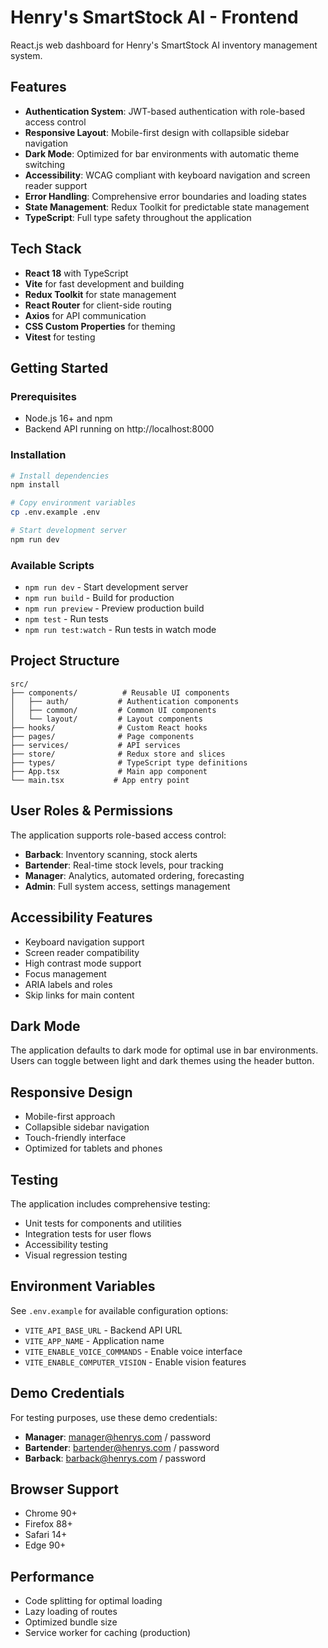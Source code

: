 # Henry's SmartStock AI - Frontend

React.js web dashboard for Henry's SmartStock AI inventory management system.

## Features

- **Authentication System**: JWT-based authentication with role-based access control
- **Responsive Layout**: Mobile-first design with collapsible sidebar navigation
- **Dark Mode**: Optimized for bar environments with automatic theme switching
- **Accessibility**: WCAG compliant with keyboard navigation and screen reader support
- **Error Handling**: Comprehensive error boundaries and loading states
- **State Management**: Redux Toolkit for predictable state management
- **TypeScript**: Full type safety throughout the application

## Tech Stack

- **React 18** with TypeScript
- **Vite** for fast development and building
- **Redux Toolkit** for state management
- **React Router** for client-side routing
- **Axios** for API communication
- **CSS Custom Properties** for theming
- **Vitest** for testing

## Getting Started

### Prerequisites

- Node.js 16+ and npm
- Backend API running on http://localhost:8000

### Installation

```bash
# Install dependencies
npm install

# Copy environment variables
cp .env.example .env

# Start development server
npm run dev
```

### Available Scripts

- `npm run dev` - Start development server
- `npm run build` - Build for production
- `npm run preview` - Preview production build
- `npm test` - Run tests
- `npm run test:watch` - Run tests in watch mode

## Project Structure

```
src/
├── components/          # Reusable UI components
│   ├── auth/           # Authentication components
│   ├── common/         # Common UI components
│   └── layout/         # Layout components
├── hooks/              # Custom React hooks
├── pages/              # Page components
├── services/           # API services
├── store/              # Redux store and slices
├── types/              # TypeScript type definitions
├── App.tsx             # Main app component
└── main.tsx           # App entry point
```

## User Roles & Permissions

The application supports role-based access control:

- **Barback**: Inventory scanning, stock alerts
- **Bartender**: Real-time stock levels, pour tracking
- **Manager**: Analytics, automated ordering, forecasting
- **Admin**: Full system access, settings management

## Accessibility Features

- Keyboard navigation support
- Screen reader compatibility
- High contrast mode support
- Focus management
- ARIA labels and roles
- Skip links for main content

## Dark Mode

The application defaults to dark mode for optimal use in bar environments. Users can toggle between light and dark themes using the header button.

## Responsive Design

- Mobile-first approach
- Collapsible sidebar navigation
- Touch-friendly interface
- Optimized for tablets and phones

## Testing

The application includes comprehensive testing:

- Unit tests for components and utilities
- Integration tests for user flows
- Accessibility testing
- Visual regression testing

## Environment Variables

See `.env.example` for available configuration options:

- `VITE_API_BASE_URL` - Backend API URL
- `VITE_APP_NAME` - Application name
- `VITE_ENABLE_VOICE_COMMANDS` - Enable voice interface
- `VITE_ENABLE_COMPUTER_VISION` - Enable vision features

## Demo Credentials

For testing purposes, use these demo credentials:

- **Manager**: manager@henrys.com / password
- **Bartender**: bartender@henrys.com / password  
- **Barback**: barback@henrys.com / password

## Browser Support

- Chrome 90+
- Firefox 88+
- Safari 14+
- Edge 90+

## Performance

- Code splitting for optimal loading
- Lazy loading of routes
- Optimized bundle size
- Service worker for caching (production)